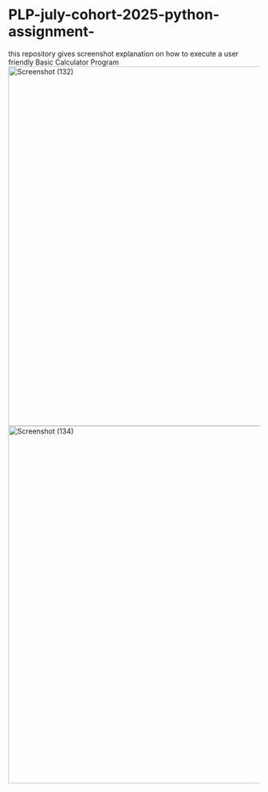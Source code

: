 # PLP-july-cohort-2025-python-assignment-
this repository gives screenshot explanation on how to execute a user friendly Basic Calculator Program
<img width="1366" height="722" alt="Screenshot (132)" src="https://github.com/user-attachments/assets/d073867e-9b7e-4503-87e8-82f07f37be34" />
<img width="1366" height="718" alt="Screenshot (134)" src="https://github.com/user-attachments/assets/2b7a63c6-b9e4-418b-9580-3d3d14e4ddfb" />
